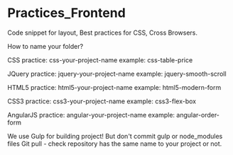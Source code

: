 # Practices_Frontend
Code snippet for layout, Best practices for CSS, Cross Browsers.

How to name your folder?

CSS practice: css-your-project-name
example: css-table-price

JQuery practice: jquery-your-project-name
example: jquery-smooth-scroll

HTML5 practice: html5-your-project-name
example: html5-modern-form

CSS3 practice: css3-your-project-name
example: css3-flex-box

AngularJS practice: angular-your-project-name
example: angular-order-form

We use Gulp for building project! But don't commit gulp or node_modules files 
Git pull - check repository has the same name to your project or not.
